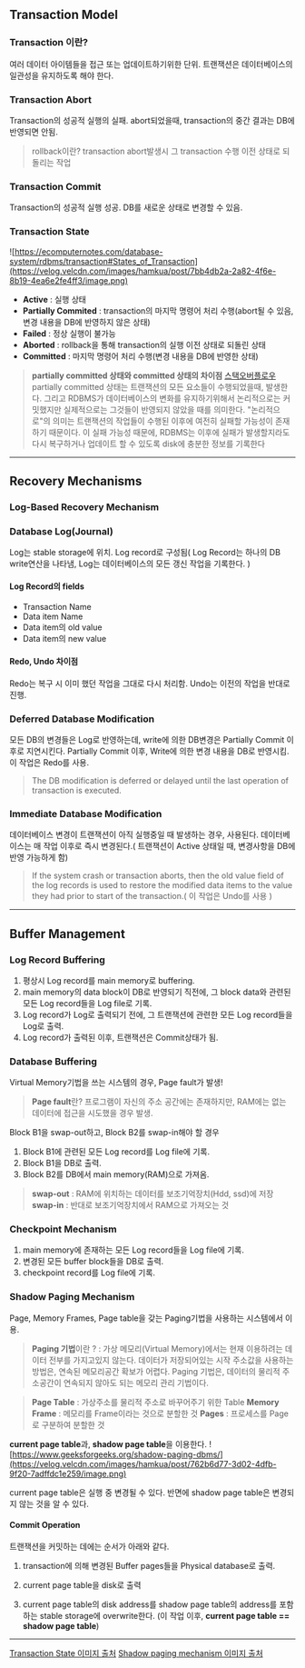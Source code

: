## Transaction Model 

### Transaction 이란?
여러 데이터 아이템들을 접근 또는 업데이트하기위한 단위.
트랜잭션은 데이터베이스의 일관성을 유지하도록 해야 한다.

### Transaction Abort 
Transaction의 성공적 실행의 실패.
abort되었을때, transaction의 중간 결과는 DB에 반영되면 안됨.

> rollback이란?  transaction abort발생시 그 transaction 수행 이전 상태로 되돌리는 작업

### Transaction Commit
Transaction의 성공적 실행 성공.
DB를 새로운 상태로 변경할 수 있음.

### Transaction State

![https://ecomputernotes.com/database-system/rdbms/transaction#States_of_Transaction](https://velog.velcdn.com/images/hamkua/post/7bb4db2a-2a82-4f6e-8b19-4ea6e2fe4ff3/image.png)

* **Active** : 실행 상태
* **Partially Commited** : transaction의 마지막 명령어 처리 수행(abort될 수 있음, 변경 내용을 DB에 반영하지 않은 상태)
* **Failed** : 정상 실행이 불가능
* **Aborted** : rollback을 통해 transaction의 실행 이전 상태로 되돌린 상태
* **Committed** : 마지막 명령어 처리 수행(변경 내용을 DB에 반영한 상태)

> **partially committed 상태와 committed 상태의 차이점**
[스택오버플로우](https://stackoverflow.com/questions/40815921/what-is-the-difference-between-partially-commited-and-commited-state-in-transact)
partially committed 상태는 트랜잭션의 모든 요소들이 수행되었을때, 발생한다. 
그리고 RDBMS가 데이터베이스의 변화를 유지하기위해서 논리적으로는 커밋했지만 실제적으로는 그것들이 반영되지 않았을 때를 의미한다.
"논리적으로"의 의미는 트랜잭션의 작업들이 수행된 이후에 여전히 실패할 가능성이 존재하기 때문이다. 이 실패 가능성 때문에, RDBMS는 이후에 실패가 발생할지라도 다시 복구하거나 업데이트 할 수 있도록 disk에 충분한 정보를 기록한다

---

## Recovery Mechanisms 

### Log-Based Recovery Mechanism

### Database Log(Journal) 
Log는 stable storage에 위치.
Log record로 구성됨( Log Record는 하나의 DB write연산을 나타냄, Log는 데이터베이스의 모든 갱신 작업을 기록한다. )

#### Log Record의 fields
* Transaction Name 
* Data item Name
* Data item의 old value 
* Data item의 new value 

#### Redo, Undo 차이점
Redo는 복구 시 이미 했던 작업을 그대로 다시 처리함. 
Undo는 이전의 작업을 반대로 진행.


### Deferred Database Modification
모든 DB의 변경들은 Log로 반영하는데, write에 의한 DB변경은 Partially Commit 이후로 지연시킨다. 
Partially Commit 이후, Write에 의한 변경 내용을 DB로 반영시킴.
이 작업은 Redo를 사용.
> The DB modification is deferred or delayed until the last operation of transaction is executed.

### Immediate Database Modification
데이터베이스 변경이 트랜잭션이 아직 실행중일 때 발생하는 경우, 사용된다.
데이터베이스는 매 작업 이후로 즉시 변경된다.( 트랜잭션이 Active 상태일 때, 변경사항을 DB에 반영 가능하게 함) 
> If the system crash or transaction aborts, 
then the old value field of the log records is used to restore the modified data items to the value they had prior to start of the transaction.( 이 작업은 Undo를 사용 ) 


---
## Buffer Management

### Log Record Buffering
1. 평상시 Log record를 main memory로 buffering.
2. main memory의 data block이 DB로 반영되기 직전에, 그 block data와 관련된 모든 Log record들을 Log file로 기록.
3. Log record가 Log로 출력되기 전에, 그 트랜잭션에 관련한 모든 Log record들을 Log로 출력.
4. Log record가 출력된 이후, 트랜잭션은 Commit상태가 됨.


### Database Buffering
Virtual Memory기법을 쓰는 시스템의 경우, Page fault가 발생!
> **Page fault**란? 프로그램이 자신의 주소 공간에는 존재하지만, RAM에는 없는 데이터에 접근을 시도했을 경우 발생.

Block B1을 swap-out하고, Block B2를 swap-in해야 할 경우
1. Block B1에 관련된 모든 Log record를 Log file에 기록.
2. Block B1을 DB로 출력.
3. Block B2를 DB에서 main memory(RAM)으로 가져옴.

> **swap-out** : RAM에 위치하는 데이터를 보조기억장치(Hdd, ssd)에 저장
**swap-in** : 반대로 보조기억장치에서 RAM으로 가져오는 것

### Checkpoint Mechanism
1. main memory에 존재하는 모든 Log record들을 Log file에 기록.
2. 변경된 모든 buffer block들을 DB로 출력.
3. checkpoint record를 Log file에 기록.

### Shadow Paging Mechanism
Page, Memory Frames, Page table을 갖는 Paging기법을 사용하는 시스템에서 이용.
> **Paging 기법**이란 ? :  가상 메모리(Virtual Memory)에서는 현재 이용하려는 데이터 전부를 가지고있지 않는다.
데이터가 저장되어있는 시작 주소값을 사용하는 방법은, 연속된 메모리공간 확보가 어렵다. Paging 기법은, 데이터의 물리적 주소공간이 연속되지 않아도 되는 메모리 관리 기법이다.

> **Page Table** : 가상주소를 물리적 주소로 바꾸어주기 위한 Table
**Memory Frame** : 메모리를 Frame이라는 것으로 분할한 것
**Pages** : 프로세스를 Page로 구분하여 분할한 것

**current page table**과, **shadow page table**을 이용한다.
![https://www.geeksforgeeks.org/shadow-paging-dbms/](https://velog.velcdn.com/images/hamkua/post/762b6d77-3d02-4dfb-9f20-7adffdc1e259/image.png)

current page table은 실행 중 변경될 수 있다. 반면에 shadow page table은 변경되지 않는 것을 알 수 있다.

#### Commit Operation
트랜잭션을 커밋하는 데에는 순서가 아래와 같다.

1. transaction에 의해 변경된 Buffer pages들을 Physical database로 출력.

2. current page table을 disk로 출력

3. current page table의 disk address를 shadow page table의 address를 포함하는 stable storage에 overwrite한다. 
(이 작업 이후, **current page table == shadow page table**)

---

[Transaction State 이미지 출처](https://ecomputernotes.com/database-system/rdbms/transaction#States_of_Transaction)
[Shadow paging mechanism 이미지 출처](https://www.geeksforgeeks.org/shadow-paging-dbms/)